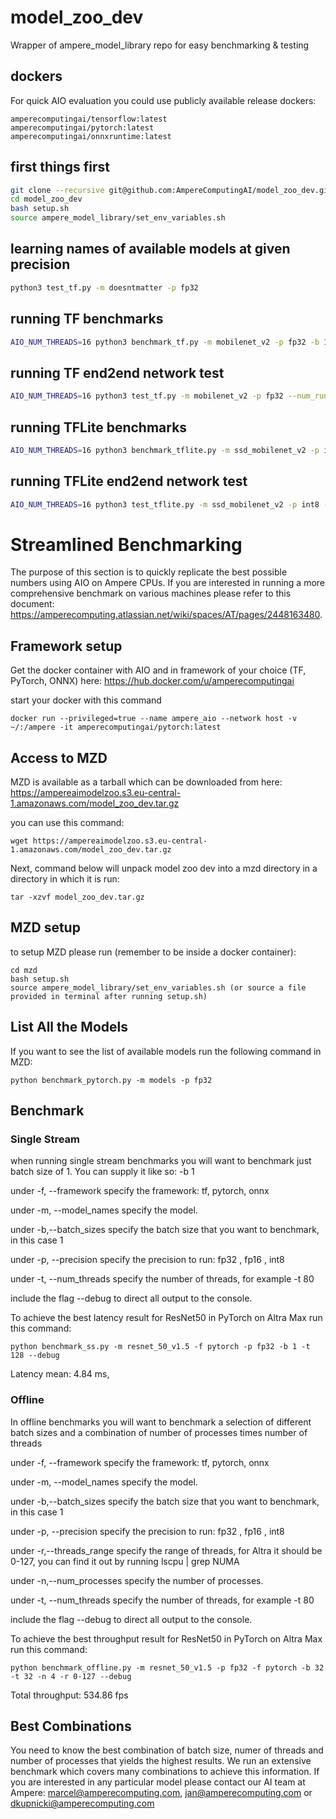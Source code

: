 # model_zoo_dev
Wrapper of ampere_model_library repo for easy benchmarking & testing

## dockers
For quick AIO evaluation you could use publicly available release dockers:
```
amperecomputingai/tensorflow:latest
amperecomputingai/pytorch:latest
amperecomputingai/onnxruntime:latest
```

## first things first

```bash
git clone --recursive git@github.com:AmpereComputingAI/model_zoo_dev.git
cd model_zoo_dev
bash setup.sh
source ampere_model_library/set_env_variables.sh
```

## learning names of available models at given precision

```bash
python3 test_tf.py -m doesntmatter -p fp32
```

## running TF benchmarks

```bash
AIO_NUM_THREADS=16 python3 benchmark_tf.py -m mobilenet_v2 -p fp32 -b 16 --timeout=15.0
```

## running TF end2end network test

```bash
AIO_NUM_THREADS=16 python3 test_tf.py -m mobilenet_v2 -p fp32 --num_runs=1000
```

## running TFLite benchmarks

```bash
AIO_NUM_THREADS=16 python3 benchmark_tflite.py -m ssd_mobilenet_v2 -p int8 -b 12 --timeout=15.0
```

## running TFLite end2end network test

```bash
AIO_NUM_THREADS=16 python3 test_tflite.py -m ssd_mobilenet_v2 -p int8 -b 32 --num_runs=30
```
# Streamlined Benchmarking
The purpose of this section is to quickly replicate the best possible numbers using AIO on Ampere CPUs. If you are interested in running a more comprehensive benchmark on various machines please refer to this document: https://amperecomputing.atlassian.net/wiki/spaces/AT/pages/2448163480.

## Framework setup
Get the docker container with AIO and in framework of your choice (TF, PyTorch, ONNX) here: https://hub.docker.com/u/amperecomputingai 

start your docker with this command
```
docker run --privileged=true --name ampere_aio --network host -v ~/:/ampere -it amperecomputingai/pytorch:latest
```

## Access to MZD
MZD is available as a tarball which can be downloaded from here: https://ampereaimodelzoo.s3.eu-central-1.amazonaws.com/model_zoo_dev.tar.gz

you can use this command:

```
wget https://ampereaimodelzoo.s3.eu-central-1.amazonaws.com/model_zoo_dev.tar.gz
```

Next, command below will unpack model zoo dev  into a mzd directory in a directory in which it is run:

```
tar -xzvf model_zoo_dev.tar.gz
```

## MZD setup

to setup MZD please run (remember to be inside a docker container):

```
cd mzd
bash setup.sh
source ampere_model_library/set_env_variables.sh (or source a file provided in terminal after running setup.sh)
```

## List All the Models
If you want to see the list of available models run the following command in MZD:

```
python benchmark_pytorch.py -m models -p fp32
```

## Benchmark
### Single Stream
when running single stream benchmarks you will want to benchmark just batch size of 1. You can supply it like so: -b 1

under -f, --framework specify the framework: tf, pytorch, onnx

under -m, --model_names specify the model.

under -b,--batch_sizes specify the batch size that you want to benchmark, in this case 1

under -p, --precision specify the precision to run: fp32 , fp16 , int8

under -t, --num_threads specify the number of threads, for example -t 80

include the flag --debug to direct all output to the console.

To achieve the best latency result for ResNet50 in PyTorch on Altra Max run this command:

```
python benchmark_ss.py -m resnet_50_v1.5 -f pytorch -p fp32 -b 1 -t 128 --debug
```
Latency mean:   4.84 ms,

### Offline
In offline benchmarks you will want to benchmark a selection of different batch sizes and a combination of number of processes times number of threads

under -f, --framework specify the framework: tf, pytorch, onnx

under -m, --model_names specify the model.

under -b,--batch_sizes specify the batch size that you want to benchmark, in this case 1

under -p, --precision specify the precision to run: fp32 , fp16 , int8

under -r,--threads_range specify the range of threads, for Altra it should be 0-127, you can find it out by running lscpu | grep NUMA

under -n,--num_processes specify the number of processes. 

under -t, --num_threads specify the number of threads, for example -t 80

include the flag --debug to direct all output to the console.

To achieve the best throughput result for ResNet50 in PyTorch on Altra Max run this command:

```
python benchmark_offline.py -m resnet_50_v1.5 -p fp32 -f pytorch -b 32 -t 32 -n 4 -r 0-127 --debug
```
Total throughput: 534.86 fps

## Best Combinations
You need to know the best combination of batch size, numer of threads and number of processes that yields the highest results. We run an extensive benchmark which covers many combinations to achieve this information. If you are interested in any particular model please contact our AI team at Ampere: marcel@amperecomputing.com, jan@amperecomputing.com or dkupnicki@amperecomputing.com 
